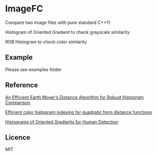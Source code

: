 # ImageFC
Compare two image files with pure standard C++11

Histogram of Oriented Gradient to check grayscale similarity

RGB Histogram to check color similarity

## Example

Please see examples folder

## Reference

[An Efficient Earth Mover’s Distance Algorithm for Robust Histogram Comparison](https://bidal.sfsu.edu/~kazokada/research/okada_ieeepami06_emdl1.pdf)

[Efficient color histogram indexing for quadratic form distance functions](https://ieeexplore.ieee.org/document/391417)

[Histograms of Oriented Gradients for Human Detection](https://lear.inrialpes.fr/people/triggs/pubs/Dalal-cvpr05.pdf)

## Licence

MIT

